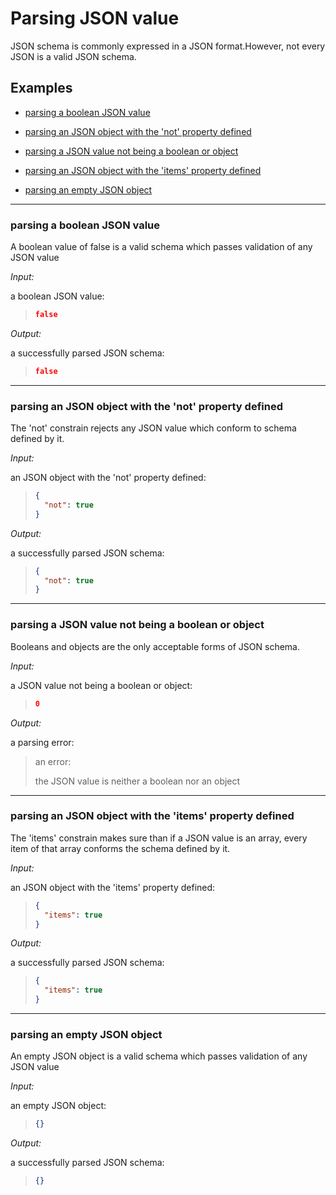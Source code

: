 # Parsing JSON value

JSON schema is commonly expressed in a JSON format.However, not every JSON is a valid JSON schema.

## Examples

- [parsing a boolean JSON value](#parsing-a-boolean-json-value)

- [parsing an JSON object with the 'not' property defined](#parsing-an-json-object-with-the-not-property-defined)

- [parsing a JSON value not being a boolean or object](#parsing-a-json-value-not-being-a-boolean-or-object)

- [parsing an JSON object with the 'items' property defined](#parsing-an-json-object-with-the-items-property-defined)

- [parsing an empty JSON object](#parsing-an-empty-json-object)

---

### parsing a boolean JSON value

A boolean value of false is a valid schema which passes validation of any JSON value

_Input:_

a boolean JSON value:

> ```json
> false
> ```

_Output:_

a successfully parsed JSON schema:

> ```json
> false
> ```

---

### parsing an JSON object with the 'not' property defined

The 'not' constrain rejects any JSON value which conform to schema defined by it.

_Input:_

an JSON object with the 'not' property defined:

> ```json
> {
>   "not": true
> }
> ```

_Output:_

a successfully parsed JSON schema:

> ```json
> {
>   "not": true
> }
> ```

---

### parsing a JSON value not being a boolean or object

Booleans and objects are the only acceptable forms of JSON schema.

_Input:_

a JSON value not being a boolean or object:

> ```json
> 0
> ```

_Output:_

a parsing error:

> an error:
>
> the JSON value is neither a boolean nor an object

---

### parsing an JSON object with the 'items' property defined

The 'items' constrain makes sure than if a JSON value is an array, every item of that array conforms the schema defined by it.

_Input:_

an JSON object with the 'items' property defined:

> ```json
> {
>   "items": true
> }
> ```

_Output:_

a successfully parsed JSON schema:

> ```json
> {
>   "items": true
> }
> ```

---

### parsing an empty JSON object

An empty JSON object is a valid schema which passes validation of any JSON value

_Input:_

an empty JSON object:

> ```json
> {}
> ```

_Output:_

a successfully parsed JSON schema:

> ```json
> {}
> ```
